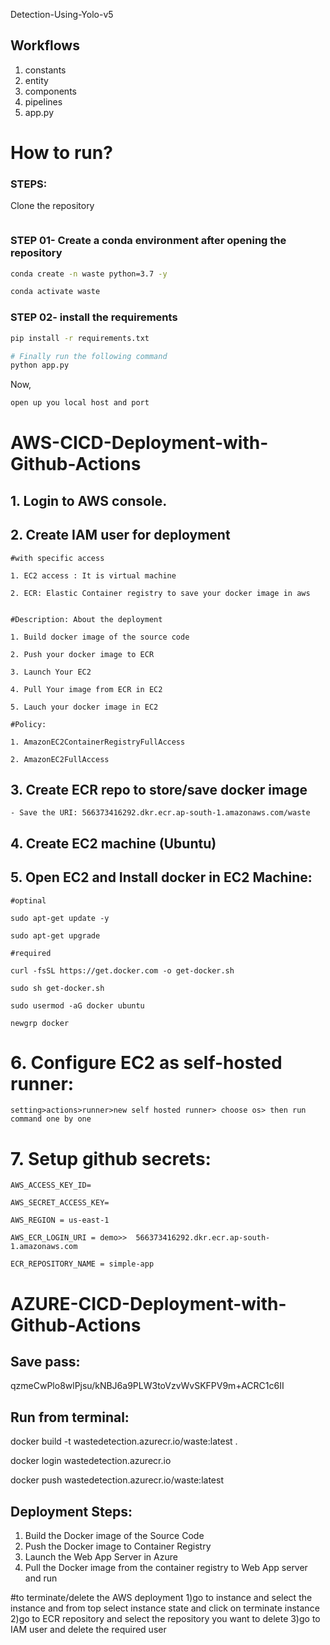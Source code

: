 Detection-Using-Yolo-v5

## Workflows

1. constants
2. entity
3. components
4. pipelines
5. app.py

# How to run?

### STEPS:

Clone the repository

```bash

```

### STEP 01- Create a conda environment after opening the repository

```bash
conda create -n waste python=3.7 -y
```

```bash
conda activate waste
```

### STEP 02- install the requirements

```bash
pip install -r requirements.txt
```

```bash
# Finally run the following command
python app.py
```

Now,

```bash
open up you local host and port
```

# AWS-CICD-Deployment-with-Github-Actions

## 1. Login to AWS console.

## 2. Create IAM user for deployment

    #with specific access

    1. EC2 access : It is virtual machine

    2. ECR: Elastic Container registry to save your docker image in aws


    #Description: About the deployment

    1. Build docker image of the source code

    2. Push your docker image to ECR

    3. Launch Your EC2

    4. Pull Your image from ECR in EC2

    5. Lauch your docker image in EC2

    #Policy:

    1. AmazonEC2ContainerRegistryFullAccess

    2. AmazonEC2FullAccess

## 3. Create ECR repo to store/save docker image

    - Save the URI: 566373416292.dkr.ecr.ap-south-1.amazonaws.com/waste

## 4. Create EC2 machine (Ubuntu)

## 5. Open EC2 and Install docker in EC2 Machine:

    #optinal

    sudo apt-get update -y

    sudo apt-get upgrade

    #required

    curl -fsSL https://get.docker.com -o get-docker.sh

    sudo sh get-docker.sh

    sudo usermod -aG docker ubuntu

    newgrp docker

# 6. Configure EC2 as self-hosted runner:

    setting>actions>runner>new self hosted runner> choose os> then run command one by one

# 7. Setup github secrets:

    AWS_ACCESS_KEY_ID=

    AWS_SECRET_ACCESS_KEY=

    AWS_REGION = us-east-1

    AWS_ECR_LOGIN_URI = demo>>  566373416292.dkr.ecr.ap-south-1.amazonaws.com

    ECR_REPOSITORY_NAME = simple-app

# AZURE-CICD-Deployment-with-Github-Actions

## Save pass:

qzmeCwPlo8wlPjsu/kNBJ6a9PLW3toVzvWvSKFPV9m+ACRC1c6II

## Run from terminal:

docker build -t wastedetection.azurecr.io/waste:latest .

docker login wastedetection.azurecr.io

docker push wastedetection.azurecr.io/waste:latest

## Deployment Steps:

1. Build the Docker image of the Source Code
2. Push the Docker image to Container Registry
3. Launch the Web App Server in Azure
4. Pull the Docker image from the container registry to Web App server and run

#to terminate/delete the AWS deployment
1)go to instance and select the instance and from top select instance state and click on terminate instance
2)go to ECR repository and select the repository you want to delete
3)go to IAM user and delete the required user
